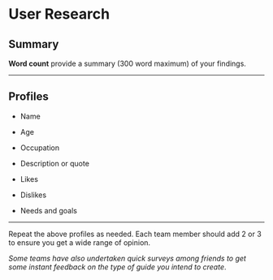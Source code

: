# User Research

## Summary

**Word count** provide a summary (300 word maximum) of your findings.

---

## Profiles

- Name

- Age

- Occupation

- Description or quote

- Likes

- Dislikes

- Needs and goals

---

<!--This can be deleted prior to submission -->

Repeat the above profiles as needed. Each team member should add 2 or 3 to ensure you get a wide range of opinion.

_Some teams have also undertaken quick surveys among friends to get some instant feedback on the type of guide you intend to create_.
